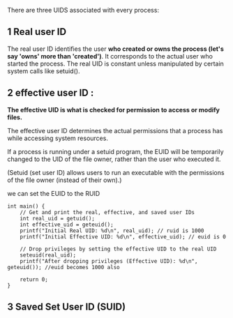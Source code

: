 There are three UIDS associated with every process:

## 1 Real user ID

The real user ID identifies the user **who created or owns the process (let's say 'owns' more than 'created')**. It corresponds to the actual user who started the process.
The real UID is constant unless manipulated by certain system calls like setuid().

## 2 effective user ID :

**The effective UID is what is checked for permission to access or modify files.**

The effective user ID determines the actual permissions that a process has while accessing system resources.

If a process is running under a setuid program, the EUID will be temporarily changed to the UID of the file owner, rather than the user who executed it.

(Setuid (set user ID) allows users to run an executable with the permissions of the file owner (instead of their own).)

we can set the EUID to the RUID

```
int main() {
    // Get and print the real, effective, and saved user IDs
    int real_uid = getuid();
    int effective_uid = geteuid();
    printf("Initial Real UID: %d\n", real_uid); // ruid is 1000
    printf("Initial Effective UID: %d\n", effective_uid); // euid is 0

    // Drop privileges by setting the effective UID to the real UID 
    seteuid(real_uid); 
    printf("After dropping privileges (Effective UID): %d\n", geteuid()); //euid becomes 1000 also

    return 0;
}
``` 

## 3 Saved Set User ID (SUID)

